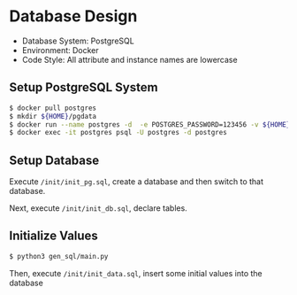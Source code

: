 # Database Design

*   Database System: PostgreSQL
*   Environment: Docker
*   Code Style: All attribute and instance names are lowercase

## Setup PostgreSQL System

```bash
$ docker pull postgres
$ mkdir ${HOME}/pgdata
$ docker run --name postgres -d  -e POSTGRES_PASSWORD=123456 -v ${HOME}/pgdata/:/var/lib/postgresql/data -p 5432:5432 postgres 
$ docker exec -it postgres psql -U postgres -d postgres
```

## Setup Database

Execute `/init/init_pg.sql`, create a database and then switch to that database.

Next, execute `/init/init_db.sql`, declare tables.

## Initialize Values

```bash
$ python3 gen_sql/main.py
```

Then, execute `/init/init_data.sql`, insert some initial values into the database